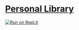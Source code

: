 # [Personal Library](https://www.freecodecamp.org/learn/quality-assurance/quality-assurance-projects/personal-library)

[![Run on Repl.it](https://repl.it/badge/github/ThomasErhel/boilerplate-project-library)](https://replit.com/@ThomasErhel/boilerplate-project-library)

